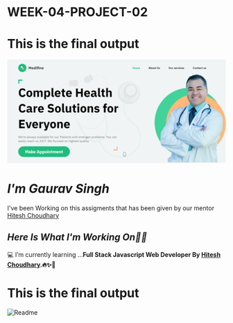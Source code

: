 # WEEK-04-PROJECT-02

# This is the final output
![Readme](https://github.com/GAURAVSINGHme/WEEK-04-PROJECT-02/blob/main/PROJECT-2/output.png?raw=true)

# _I'm Gaurav Singh_
I've been Working on this assigments that has been given by our mentor [Hitesh Choudhary](https://github.com/hiteshchoudhary)</b><br>

## _Here Is What I'm Working On👨‍💻_

  💻 I’m currently learning  ...<strong>Full Stack Javascript Web Developer By [Hitesh Choudhary](https://github.com/hiteshchoudhary).🔥✨🚀</strong>

# This is the final output
![Readme](output.png)
